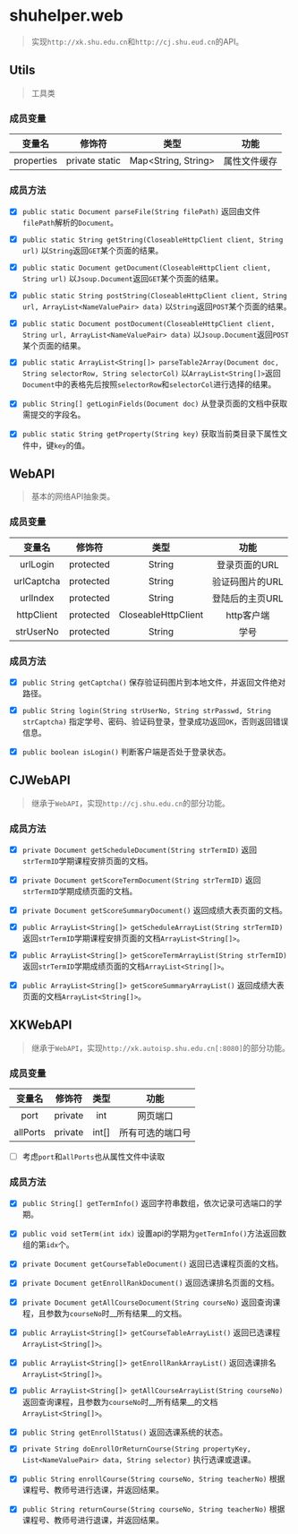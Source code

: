 # shuhelper.web
> 实现`http://xk.shu.edu.cn`和`http://cj.shu.eud.cn`的API。


## Utils

> 工具类
### 成员变量
|变量名|修饰符|类型|功能|
|:--------:|:------------:|:-----------------:|:--------:|
|properties|private static|Map<String, String>|属性文件缓存|

### 成员方法
- [x] `public static Document parseFile(String filePath)`
返回由文件`filePath`解析的`Document`。

- [x] `public static String getString(CloseableHttpClient client, String url)`
以`String`返回`GET`某个页面的结果。

- [x] `public static Document getDocument(CloseableHttpClient client, String url)`
以`Jsoup.Document`返回`GET`某个页面的结果。

- [x] `public static String postString(CloseableHttpClient client, String url, ArrayList<NameValuePair> data)`
以`String`返回`POST`某个页面的结果。

- [x] `public static Document postDocument(CloseableHttpClient client, String url, ArrayList<NameValuePair> data)`
以`Jsoup.Document`返回`POST`某个页面的结果。

- [x] `public static ArrayList<String[]> parseTable2Array(Document doc, String selectorRow, String selectorCol)`
以`ArrayList<String[]>`返回`Document`中的表格先后按照`selectorRow`和`selectorCol`进行选择的结果。

- [x] `public String[] getLoginFields(Document doc)`
从登录页面的文档中获取需提交的字段名。

- [x] `public static String getProperty(String key)`
获取当前类目录下属性文件中，键`key`的值。


## WebAPI

> 基本的网络API抽象类。

### 成员变量
|变量名|修饰符|类型|功能|
|:--------:|:-------:|:-----------------:|:-----------:|
|urlLogin  |protected|String             |登录页面的URL  |
|urlCaptcha|protected|String             |验证码图片的URL|
|urlIndex  |protected|String             |登陆后的主页URL|
|httpClient|protected|CloseableHttpClient|http客户端    |
|strUserNo |protected|String             |学号          |

### 成员方法
- [x] `public String getCaptcha()`
保存验证码图片到本地文件，并返回文件绝对路径。

- [x] `public String login(String strUserNo, String strPasswd, String strCaptcha)`
指定学号、密码、验证码登录，登录成功返回`OK`，否则返回错误信息。

- [x] `public boolean isLogin()`
判断客户端是否处于登录状态。


## CJWebAPI

> 继承于`WebAPI`，实现`http://cj.shu.edu.cn`的部分功能。

### 成员方法
- [x] `private Document getScheduleDocument(String strTermID)`
返回`strTermID`学期课程安排页面的文档。

- [x] `private Document getScoreTermDocument(String strTermID)`
返回`strTermID`学期成绩页面的文档。

- [x] `private Document getScoreSummaryDocument()`
返回成绩大表页面的文档。

- [x] `public ArrayList<String[]> getScheduleArrayList(String strTermID)`
返回`strTermID`学期课程安排页面的文档`ArrayList<String[]>`。

- [x] `public ArrayList<String[]> getScoreTermArrayList(String strTermID)`
返回`strTermID`学期成绩页面的文档`ArrayList<String[]>`。

- [x] `public ArrayList<String[]> getScoreSummaryArrayList()`
返回成绩大表页面的文档`ArrayList<String[]>`。


## XKWebAPI

> 继承于`WebAPI`，实现`http://xk.autoisp.shu.edu.cn[:8080]`的部分功能。

### 成员变量
|变量名|修饰符|类型|功能|
|:------------:|:-----:|:----:|:-------------------:|
|port          |private|int   |网页端口               |
|allPorts      |private|int[] |所有可选的端口号        |

- [ ] 考虑`port`和`allPorts`也从属性文件中读取

### 成员方法
- [x] `public String[] getTermInfo()`
返回字符串数组，依次记录可选端口的学期。

- [x] `public void setTerm(int idx)`
设置api的学期为`getTermInfo()`方法返回数组的第`idx`个。

- [x] `private Document getCourseTableDocument()`
返回已选课程页面的文档。

- [x] `private Document getEnrollRankDocument()`
返回选课排名页面的文档。

- [x] `private Document getAllCourseDocument(String courseNo)`
返回查询课程，且参数为`courseNo`时__所有结果__的文档。

- [x] `public ArrayList<String[]> getCourseTableArrayList()`
返回已选课程`ArrayList<String[]>`。

- [x] `public ArrayList<String[]> getEnrollRankArrayList()`
返回选课排名`ArrayList<String[]>`。

- [x] `public ArrayList<String[]> getAllCourseArrayList(String courseNo)`
返回查询课程，且参数为`courseNo`时__所有结果__的文档`ArrayList<String[]>`。

- [x] `public String getEnrollStatus()`
返回选课系统的状态。

- [x] `private String doEnrollOrReturnCourse(String propertyKey, List<NameValuePair> data, String selector)`
执行选课或退课。

- [x] `public String enrollCourse(String courseNo, String teacherNo)`
根据课程号、教师号进行选课，并返回结果。

- [x] `public String returnCourse(String courseNo, String teacherNo)`
根据课程号、教师号进行退课，并返回结果。
